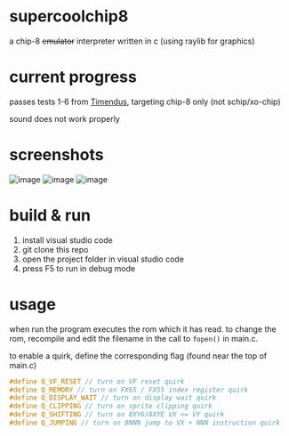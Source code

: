 # supercoolchip8
a chip-8 ~~emulator~~ interpreter written in c (using raylib for graphics)

# current progress
passes tests 1-6 from [Timendus](https://github.com/Timendus/chip8-test-suite), targeting chip-8 only (not schip/xo-chip)

sound does not work properly

# screenshots
![image](https://github.com/user-attachments/assets/2c793abe-ebd7-470e-a59b-35c62250c135)
![image](https://github.com/user-attachments/assets/38fc9494-71be-4b5a-916f-17d047339d85)
![image](https://github.com/user-attachments/assets/4be12f51-f7cf-4e2d-8f11-7fedd939abf6)

# build & run
1. install visual studio code
2. git clone this repo
3. open the project folder in visual studio code
4. press F5 to run in debug mode

# usage
when run the program executes the rom which it has read. to change the rom, recompile and edit the filename in the call to `fopen()` in main.c.

to enable a quirk, define the corresponding flag (found near the top of main.c)
```C
#define Q_VF_RESET // turn on VF reset quirk
#define Q_MEMORY // turn on FX65 / FX55 index register quirk
#define Q_DISPLAY_WAIT // turn on display wait quirk
#define Q_CLIPPING // turn on sprite clipping quirk
#define Q_SHIFTING // turn on 8XY6/8XYE VX <= VY quirk
#define Q_JUMPING // turn on BNNN jump to VX + NNN instruction quirk
```
